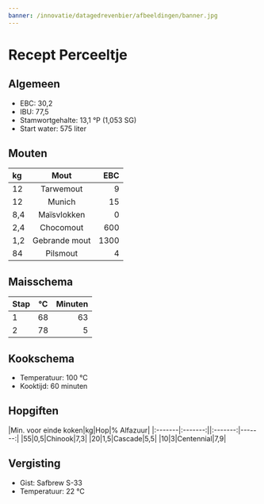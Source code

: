 ```yaml
---
banner: /innovatie/datagedrevenbier/afbeeldingen/banner.jpg
---
```

# Recept Perceeltje
## Algemeen
- EBC: 30,2
- IBU: 77,5
- Stamwortgehalte: 13,1 °P (1,053 SG)
- Start water: 575 liter

## Mouten

|kg|Mout|EBC|
|:-------|:-------:|-------:|
|12|Tarwemout|9|
|12|Munich|15|
|8,4|Maïsvlokken|0|
|2,4|Chocomout|600|
|1,2|Gebrande mout|1300|
|84|Pilsmout|4|

## Maisschema

|Stap|°C|Minuten|
|:-------|:-------:|-------:|
|1|68|63|
|2|78|5|

## Kookschema

- Temperatuur: 100 °C
- Kooktijd: 60 minuten

## Hopgiften

|Min. voor einde koken|kg|Hop|% Alfazuur|
|:-------|:-------:||:-------:|-------:|
|55|0,5|Chinook|7,3|
|20|1,5|Cascade|5,5|
|10|3|Centennial|7,9|

## Vergisting

- Gist: Safbrew S-33
- Temperatuur: 22 °C